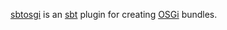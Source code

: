 [sbtosgi](https://github.com/typesafehub/sbtosgi) is an [sbt](https://github.com/harrah/xsbt/) plugin for creating [OSGi](http://www.osgi.org) bundles.
